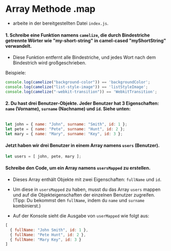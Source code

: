 # Array Methode .map

- arbeite in der bereitgestellten Datei `index.js`.
#### 1. Schreibe eine Funktion namens `camelize`, die durch Bindestriche getrennte Wörter wie "my-short-string" in camel-cased "myShortString" verwandelt.

* Diese Funktion entfernt alle Bindestriche, und jedes Wort nach dem Bindestrich wird großgeschrieben.

Beispiele:
```js
console.log(camelize("background-color")) == 'backgroundColor';
console.log(camelize("list-style-image")) == 'listStyleImage';
console.log(camelize("-webkit-transition")) == 'WebkitTransition';
``` 

#### 2. Du hast drei Benutzer-Objekte. Jeder Benutzer hat 3 Eigenschaften: `name` (Vorname), `surname` (Nachname) und `id`. Siehe unten:

```js

let john = { name: "John", surname: "Smith", id: 1 };
let pete = { name: "Pete", surname: "Hunt", id: 2 };
let mary = { name: "Mary", surname: "Key", id: 3 };

```
#### Jetzt haben wir drei Benutzer in einem Array namens `users` (Benutzer).

```js
let users = [ john, pete, mary ];
```

 #### Schreibe den Code, um ein Array namens `usersMapped` zu erstellen. 
 
* Dieses Array enthält Objekte mit zwei Eigenschaften: `fullName` und `id`. 
* Um diese in `usersMapped` zu haben, musst du das Array `users` mappen und auf die Objekteigenschaften der einzelnen Benutzer zugreifen. (Tipp: Du bekommst den `fullName`, indem du `name` und `surname` kombinierst.)

* Auf der Konsole sieht die Ausgabe von `userMapped` wie folgt aus: 

```js
[
  { fullName: "John Smith", id: 1 },
  { fullName: "Pete Hunt", id: 2 },
  { fullName: "Mary Key", id: 3 }
]
```
